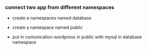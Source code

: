 ### connect two app from different namespaces

- create a namespaces named database

- create a namespace named public

- put in comunication wordpress in public with mysql in database namespace